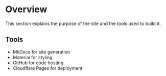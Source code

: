 # Overview

This section explains the purpose of the site and the tools used to build it.

## Tools

- MkDocs for site generation
- Material for styling
- GitHub for code hosting
- Cloudflare Pages for deployment

